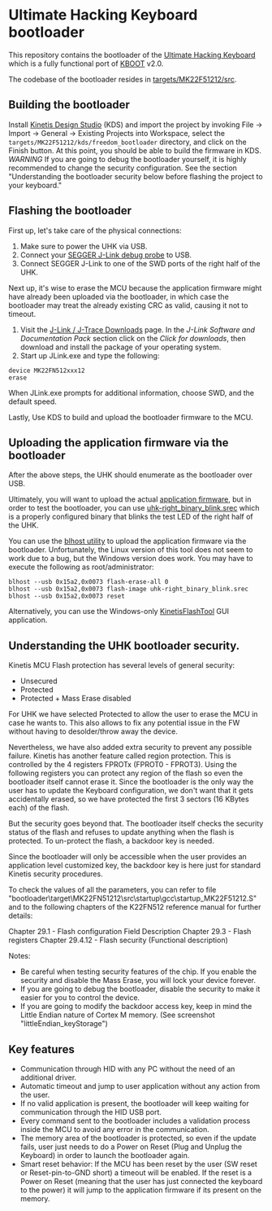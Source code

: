 # Ultimate Hacking Keyboard bootloader

This repository contains the bootloader of the [Ultimate Hacking Keyboard](https://ultimatehackingkeyboard.com/) which is a fully functional port of [KBOOT](http://www.nxp.com/products/microcontrollers-and-processors/arm-processors/kinetis-cortex-m-mcus/kinetis-symbols-footprints-and-models/kinetis-bootloader:KBOOT) v2.0. 

The codebase of the bootloader resides in [targets/MK22F51212/src](targets/MK22F51212/src).

## Building the bootloader

Install [Kinetis Design Studio](http://www.nxp.com/products/software-and-tools/run-time-software/kinetis-software-and-tools/ides-for-kinetis-mcus/kinetis-design-studio-integrated-development-environment-ide:KDS_IDE) (KDS) and import the project by invoking File -> Import -> General -> Existing Projects into Workspace, select the ` targets/MK22F51212/kds/freedom_bootloader` directory, and click on the Finish button. At this point, you should be able to build the firmware in KDS.
*WARNING* If you are going to debug the bootloader yourself, it is highly recommended to change the security configuration. See the section "Understanding the bootloader security below before flashing the project to your keyboard."

## Flashing the bootloader

First up, let's take care of the physical connections:

1. Make sure to power the UHK via USB.
2. Connect your [SEGGER J-Link debug probe](https://www.segger.com/jlink-debug-probes.html) to USB.
3. Connect SEGGER J-Link to one of the SWD ports of the right half of the UHK.

Next up, it's wise to erase the MCU because the application firmware might have already been uploaded via the bootloader, in which case the bootloader may treat the already existing CRC as valid, causing it not to timeout.

1. Visit the [J-Link / J-Trace Downloads](https://www.segger.com/downloads/jlink) page. In the *J-Link Software and Documentation Pack* section click on the *Click for downloads*, then download and install the package of your operating system.
2. Start up JLink.exe and type the following:

```
device MK22FN512xxx12
erase
```

When JLink.exe prompts for additional information, choose SWD, and the default speed.

Lastly, Use KDS to build and upload the bootloader firmware to the MCU.

## Uploading the application firmware via the bootloader

After the above steps, the UHK should enumerate as the bootloader over USB.

Ultimately, you will want to upload the actual [application firmware](https://github.com/UltimateHackingKeyboard/firmware), but in order to test the bootloader, you can use [uhk-right_binary_blink.srec](uhk-right_binary_blink.srec) which is a properly configured binary that blinks the test LED of the right half of the UHK.

You can use the [blhost utility](/bin/Tools/blhost) to upload the application firmware via the bootloader. Unfortunately, the Linux version of this tool does not seem to work due to a bug, but the Windows version does work. You may have to execute the following as root/administrator:

```
blhost --usb 0x15a2,0x0073 flash-erase-all 0
blhost --usb 0x15a2,0x0073 flash-image uhk-right_binary_blink.srec
blhost --usb 0x15a2,0x0073 reset
```

Alternatively, you can use the Windows-only [KinetisFlashTool](/bin/Tools/KinetisFlashTool/win) GUI application.

## Understanding the UHK bootloader security.

Kinetis MCU Flash protection has several levels of general security:
 - Unsecured
 - Protected
 - Protected + Mass Erase disabled
 
 For UHK we have selected Protected to allow the user to erase the MCU in case he wants to.
 This also allows to fix any potential issue in the FW without having to desolder/throw away the device.
 
 Nevertheless, we have also added extra security to prevent any possible failure. Kinetis has another feature called region protection.
 This is controlled by the 4 registers FPROTx (FPROT0 - FPROT3). Using the following registers you can protect any region of the flash
 so even the bootloader itself cannot erase it.
 Since the bootloader is the only way the user has to update the Keyboard configuration, we don't want that it gets accidentally erased, 
 so we have protected the first 3 sectors (16 KBytes each) of the flash.
 
 But the security goes beyond that. The bootloader itself checks the security status of the flash and refuses to update anything when
 the flash is protected. To un-protect the flash, a backdoor key is needed. 
 
 Since the bootloader will only be accessible when the user provides an application level customized key, the backdoor key is here just for standard
 Kinetis security procedures. 
 
 To check the values of all the parameters, you can refer to file "bootloader\target\MK22FN51212\src\startup\gcc\startup_MK22F51212.S" and to the following 
 chapters of the K22FN512 reference manual for further details:
 
 Chapter 29.1 - Flash configuration Field Description
 Chapter 29.3 - Flash registers
 Chapter 29.4.12 - Flash security (Functional description)
 
 Notes:
 
  - Be careful when testing security features of the chip. If you enable the security and disable the Mass Erase, you will lock your device forever.
  - If you are going to debug the bootloader, disable the security to make it easier for you to control the device.
  - If you are going to modify the backdoor access key, keep in mind the Little Endian nature of Cortex M memory. (See screenshot "littleEndian_keyStorage")

## Key features

 * Communication through HID with any PC without the need of an additional driver.
 * Automatic timeout and jump to user application without any action from the user.
 * If no valid application is present, the bootloader will keep waiting for communication through the HID USB port.
 * Every command sent to the bootloader includes a validation process inside the MCU to avoid any error in the communication.
 * The memory area of the bootloader is protected, so even if the update fails, user just needs to do a Power on Reset (Plug and Unplug the Keyboard) in order to launch the bootloader again.
 * Smart reset behavior: If the MCU has been reset by the user (SW reset or Reset-pin-to-GND short) a timeout will be enabled. If the reset is a Power on Reset (meaning that the user has just connected the keyboard to the power) it will jump to the application firmware if its present on the memory.
